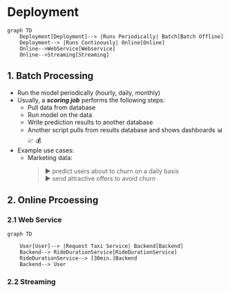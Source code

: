 # Deployment

```mermaid
graph TD
    Deployment[Deployment]--> |Runs Periodically| Batch[Batch Offline]
    Deployment--> |Runs Continously| Online[Online]
    Online-->WebService[Webservice]
    Online-->Streaming[Streaming]
```

## 1. Batch Processing
- Run the model periodically (hourly, daily, monthly)
- Usually, a ***scoring job*** performs the following steps:
    - Pull data from database
    - Run model on the data
    - Write prediction results to another database
    - Another script pulls from results database and shows dashboards 📊 📈 💰 
- Example use cases:
    - Marketing data:
        >▶️ predict users about to churn on a daily basis<br>
        >▶️ send attractive offers to avoid churn

## 2. Online Prcoessing
### 2.1 Web Service
```mermaid
graph TD

    User[User]--> |Request Taxi Service| Backend[Backend]
    Backend--> RideDurationService[RideDurationService]
    RideDurationService--> [30min.]Backend
    Backend--> User
```


### 2.2 Streaming


